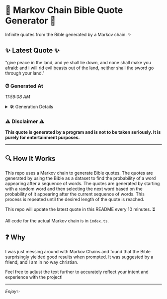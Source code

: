 # 📖 Markov Chain Bible Quote Generator 📖

Infinite quotes from the Bible generated by a Markov chain. ✨

## ✨ Latest Quote ✨
"give peace in the land, and ye shall lie down, and none shall make you afraid: and i will rid evil beasts out of the land, neither shall the sword go through your land."

### ⏰ Generated At
*11:59:08 AM*

<details>
    <summary>🛠️ Generation Details</summary>
    <p>
        <strong>🌱 Seed:</strong> give<br>
        <strong>🔄 Iterations:</strong> 33<br>
        <strong>📜 Context History:</strong><br>[ give ]: peace<br>[ give, peace ]: in<br>[ give, peace, in ]: the<br>[ give, peace, in, the ]: land,<br>[ give, peace, in, the, land, ]: and<br>[ give, peace, in, the, land,, and ]: ye<br>[ peace, in, the, land,, and, ye ]: shall<br>[ in, the, land,, and, ye, shall ]: lie<br>[ the, land,, and, ye, shall, lie ]: down,<br>[ land,, and, ye, shall, lie, down, ]: and<br>[ and, ye, shall, lie, down,, and ]: none<br>[ ye, shall, lie, down,, and, none ]: shall<br>[ shall, lie, down,, and, none, shall ]: make<br>[ lie, down,, and, none, shall, make ]: you<br>[ down,, and, none, shall, make, you ]: afraid:<br>[ and, none, shall, make, you, afraid: ]: and<br>[ none, shall, make, you, afraid:, and ]: i<br>[ shall, make, you, afraid:, and, i ]: will<br>[ make, you, afraid:, and, i, will ]: rid<br>[ you, afraid:, and, i, will, rid ]: evil<br>[ afraid:, and, i, will, rid, evil ]: beasts<br>[ and, i, will, rid, evil, beasts ]: out<br>[ i, will, rid, evil, beasts, out ]: of<br>[ will, rid, evil, beasts, out, of ]: the<br>[ rid, evil, beasts, out, of, the ]: land,<br>[ evil, beasts, out, of, the, land, ]: neither<br>[ beasts, out, of, the, land,, neither ]: shall<br>[ out, of, the, land,, neither, shall ]: the<br>[ of, the, land,, neither, shall, the ]: sword<br>[ the, land,, neither, shall, the, sword ]: go<br>[ land,, neither, shall, the, sword, go ]: through<br>[ neither, shall, the, sword, go, through ]: your<br>[ shall, the, sword, go, through, your ]: land.<br>
    </p>
</details>

### ⚠️ Disclaimer ⚠️
**This quote is generated by a program and is not to be taken seriously. It is purely for entertainment purposes.**

---

## 🔍 How It Works

This repo uses a Markov chain to generate Bible quotes. The quotes are generated by using the Bible as a dataset to find the probability of a word appearing after a sequence of words. The quotes are generated by starting with a random word and then selecting the next word based on the probability of it appearing after the current sequence of words. This process is repeated until the desired length of the quote is reached.

This repo will update the latest quote in this README every 10 minutes. ⏳

All code for the actual Markov chain is in `index.ts`.

## ❓ Why

I was just messing around with Markov Chains and found that the Bible surprisingly yielded good results when prompted. 
It was suggested by a friend, and I am in no way christian.

Feel free to adjust the text further to accurately reflect your intent and experience with the project!

---

*Enjoy*✨
